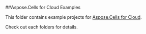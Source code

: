 ##Aspose.Cells for Cloud Examples

This folder contains example projects for [Aspose.Cells for Cloud](http://www.aspose.com/cloud/cells-api.aspx).

Check out each folders for details.
